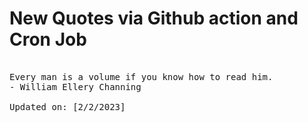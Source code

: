 # New Quotes via Github action and Cron Job

<pre>
<!-- #quote -->
Every man is a volume if you know how to read him.
- William Ellery Channing

Updated on: [2/2/2023]
<!-- #quoteEnd -->
</pre>
